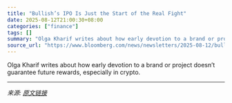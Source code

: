 ```yaml
---
title: "Bullish’s IPO Is Just the Start of the Real Fight"
date: 2025-08-12T21:00:30+08:00
categories: ["finance"]
tags: []
summary: "Olga Kharif writes about how early devotion to a brand or project doesn’t guarantee future rewards, especially in crypto."
source_url: "https://www.bloomberg.com/news/newsletters/2025-08-12/bullish-s-ipo-is-just-the-start-of-the-real-fight"
---
```


Olga Kharif writes about how early devotion to a brand or project doesn’t guarantee future rewards, especially in crypto.

---

*来源: [原文链接](https://www.bloomberg.com/news/newsletters/2025-08-12/bullish-s-ipo-is-just-the-start-of-the-real-fight)*

